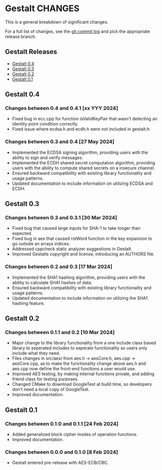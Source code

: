 Gestalt CHANGES
===============

This is a general breakdown of significant changes.

For a full list of changes, see the [git commit log][log] and pick the
appropriate release branch.

  [log]: https://github.com/HLRichardson-Git/Gestalt/commits/

Gestalt Releases
----------------

 - [Gestalt 0.4](#gestalt-04)
 - [Gestalt 0.3](#gestalt-03)
 - [Gestalt 0.2](#gestalt-02)
 - [Gestalt 0.1](#gestalt-01)

 Gestalt 0.4
-----------

### Changes between 0.4 and 0.4.1 [xx YYY 2024]

 * Fixed bug in ecc.cpp for function isValidKeyPair that wasn't detecting an identity
      point condition correctly.
 * Fixed issue where ecdsa.h and ecdh.h were not included in gestalt.h

### Changes between 0.3 and 0.4 [27 May 2024]

 * Implemented the ECDSA signing algorithm, providing users with the ability to 
      sign and verify messages.
 * Implemented the ECDH shared secret computation algorithm, providing users with 
      the ability to compute shared secrets on a insecure channel.
 * Ensured backward compatibility with existing library functionality and 
       usage patterns.
 * Updated documentation to include information on utilizing ECDSA and ECDH.

 Gestalt 0.3
-----------

### Changes between 0.3 and 0.3.1 [30 Mar 2024]

 * Fixed bug that caused large inputs for SHA-1 to take longer than expected.
 * Fixed bug in aes that caused rotWord function in the key expansion to go
      outside an arrays indices.
 * Addressed cppcheck static analyzer suggestions in Gestalt.
 * Improved Gestalts copyright and license, introducing an AUTHORS file. 

### Changes between 0.2 and 0.3 [17 Mar 2024]

 * Implemented the SHA1 hashing algorithm, providing users with the ability to 
       calculate SHA1 hashes of data.
 * Ensured backward compatibility with existing library functionality and 
       usage patterns.
 * Updated documentation to include information on utilizing the SHA1 hashing 
       feature.

Gestalt 0.2
-----------

### Changes between 0.1.1 and 0.2 [10 Mar 2024]

 * Major change to the library functionality from a one include class based
       library to seperated includes to seperate functionality so users only
       include what they need.
 * Files changes in src/aes/ from aes.h -> aesCore.h, aes.cpp -> aesCore.cpp,
       as to make the functionality change above aes.h and aes.cpp now define
       the front-end functions a user would use.
 * Improved AES testing, by making internal functions private, and adding
       friend class for testing purposes.
 * Changed CMake to download GoogleTest at build time, so developers don't
       need a local copy of GoogleTest.
 * Improved documentation.

Gestalt 0.1
-----------

### Changes between 0.1.0 and 0.1.1 [24 Feb 2024]

 * Added generalized block cipher modes of operation functions.
 * Improved documentation.

### Changes between 0.0.0 and 0.1.0 [8 Feb 2024]

 * Gestalt entered pre-release with AES-ECB/CBC.
